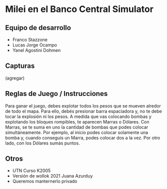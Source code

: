 # Milei en el Banco Central Simulator

## Equipo de desarrollo

- Franco Stazzone  
- Lucas Jorge Ocampo
- Yanel Agostini Dohmen

## Capturas

(agregar)

## Reglas de Juego / Instrucciones

Para ganar el juego, debes explotar todos los pesos que se mueven alredor de todo el mapa. Para ello, debés presionar barra espaciadora y, no te debe tocar la explosión ni los pesos. A medida que vas colocando bombas y explotando los bloques rompibles, te aparecen Marras o Dólares. Con Marras, se te suma en uno la cantidad de bombas que podes colocar simultáneamente. Por ejemplo, al inicio podes colocar solamente una bomba y, cuando conseguís un Marra, podes colocar dos a la vez. Por otro lado, con los Dólares sumás puntos.


## Otros

- UTN Curso K2005
- Versión de wollok 2021 Juana Azurduy
- Queremos manternerlo privado
